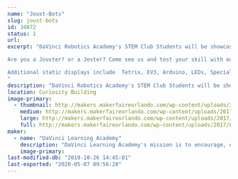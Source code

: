 ```yaml
---
name: "Joust-Bots"
slug: joust-bots
id: 34872
status: 1
url: 
excerpt: "DaVinci Robotics Academy's STEM Club Students will be showcasing a wide variety of student projects including their JOUST-BOTS where Makers Faire attendees can test their  robot driving skills on our ring jousting course. 

Are you a Jouster? or a Jester? Come see us and test your skill with our Joust-Bots!

Additional static displays include  Tetrix, EV3, Arduino, LEDs, Special Effects and more.
"
description: "DaVinci Robotics Academy's STEM Club Students will be showcasing a wide variety of student projects. Tetrix, EV3, Arduino, LEDs, Special Effects and more."
location: Curiosity Building
image-primary:
  - thumbnail: http://makers.makerfaireorlando.com/wp-content/uploads/2017/08/20160721_172631-150x150.jpg
    medium: http://makers.makerfaireorlando.com/wp-content/uploads/2017/08/20160721_172631.jpg
    large: http://makers.makerfaireorlando.com/wp-content/uploads/2017/08/20160721_172631.jpg
    full: http://makers.makerfaireorlando.com/wp-content/uploads/2017/08/20160721_172631.jpg
maker:
  - name: "DaVinci Learning Academy"
    description: "DaVinci Learning Academy's mission is to encourage, enhance,  support and enrich each individual families academic, elective enrichment and social learning goals. Our students are engaged in a wide variety of STEM and artistic endeavors."
    image-primary: 
last-modified-db: "2019-10-26 14:45:01"
last-exported: "2020-05-07 09:56:28"
---
```

